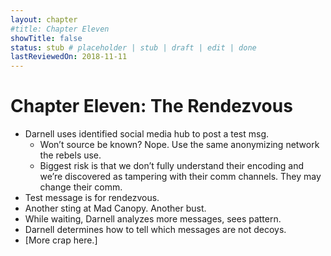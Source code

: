 ```yaml
---
layout: chapter
#title: Chapter Eleven
showTitle: false
status: stub # placeholder | stub | draft | edit | done
lastReviewedOn: 2018-11-11
---
```


# Chapter Eleven: The Rendezvous


* Darnell uses identified social media hub to post a test msg.
  * Won’t source be known? Nope. Use the same anonymizing network the rebels use.
  * Biggest risk is that we don’t fully understand their encoding and we’re discovered as tampering with their comm channels. They may change their comm.
* Test message is for rendezvous.
* Another sting at Mad Canopy. Another bust.
* While waiting, Darnell analyzes more messages, sees pattern.
* Darnell determines how to tell which messages are not decoys.
*  [More crap here.]
